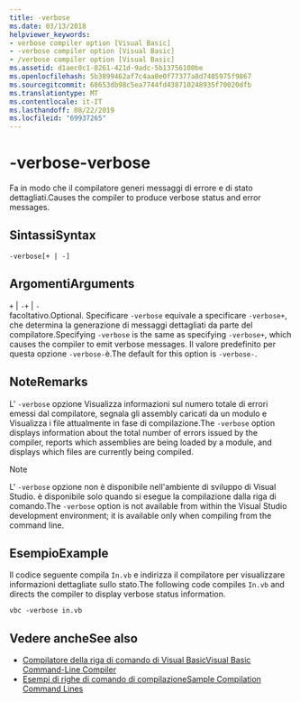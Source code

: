 ```yaml
---
title: -verbose
ms.date: 03/13/2018
helpviewer_keywords:
- verbose compiler option [Visual Basic]
- -verbose compiler option [Visual Basic]
- /verbose compiler option [Visual Basic]
ms.assetid: d1aec0c1-0261-421d-9adc-5b13756100be
ms.openlocfilehash: 5b3899462af7c4aa8e0f77377a8d7485975f9867
ms.sourcegitcommit: 68653db98c5ea7744fd438710248935f70020dfb
ms.translationtype: MT
ms.contentlocale: it-IT
ms.lasthandoff: 08/22/2019
ms.locfileid: "69937265"
---
```

# <a name="-verbose"></a><span data-ttu-id="d1fe3-102">-verbose</span><span class="sxs-lookup"><span data-stu-id="d1fe3-102">-verbose</span></span>
<span data-ttu-id="d1fe3-103">Fa in modo che il compilatore generi messaggi di errore e di stato dettagliati.</span><span class="sxs-lookup"><span data-stu-id="d1fe3-103">Causes the compiler to produce verbose status and error messages.</span></span>  
  
## <a name="syntax"></a><span data-ttu-id="d1fe3-104">Sintassi</span><span class="sxs-lookup"><span data-stu-id="d1fe3-104">Syntax</span></span>  
  
```  
-verbose[+ | -]  
```  
  
## <a name="arguments"></a><span data-ttu-id="d1fe3-105">Argomenti</span><span class="sxs-lookup"><span data-stu-id="d1fe3-105">Arguments</span></span>  
 <span data-ttu-id="d1fe3-106">`+` &#124; `-`</span><span class="sxs-lookup"><span data-stu-id="d1fe3-106">`+` &#124; `-`</span></span>  
 <span data-ttu-id="d1fe3-107">facoltativo.</span><span class="sxs-lookup"><span data-stu-id="d1fe3-107">Optional.</span></span> <span data-ttu-id="d1fe3-108">Specificare `-verbose` equivale a specificare `-verbose+`, che determina la generazione di messaggi dettagliati da parte del compilatore.</span><span class="sxs-lookup"><span data-stu-id="d1fe3-108">Specifying `-verbose` is the same as specifying `-verbose+`, which causes the compiler to emit verbose messages.</span></span> <span data-ttu-id="d1fe3-109">Il valore predefinito per questa opzione `-verbose-`è.</span><span class="sxs-lookup"><span data-stu-id="d1fe3-109">The default for this option is `-verbose-`.</span></span>  
  
## <a name="remarks"></a><span data-ttu-id="d1fe3-110">Note</span><span class="sxs-lookup"><span data-stu-id="d1fe3-110">Remarks</span></span>  
 <span data-ttu-id="d1fe3-111">L' `-verbose` opzione Visualizza informazioni sul numero totale di errori emessi dal compilatore, segnala gli assembly caricati da un modulo e Visualizza i file attualmente in fase di compilazione.</span><span class="sxs-lookup"><span data-stu-id="d1fe3-111">The `-verbose` option displays information about the total number of errors issued by the compiler, reports which assemblies are being loaded by a module, and displays which files are currently being compiled.</span></span>  
  
> [!NOTE]
> <span data-ttu-id="d1fe3-112">L' `-verbose` opzione non è disponibile nell'ambiente di sviluppo di Visual Studio. è disponibile solo quando si esegue la compilazione dalla riga di comando.</span><span class="sxs-lookup"><span data-stu-id="d1fe3-112">The `-verbose` option is not available from within the Visual Studio development environment; it is available only when compiling from the command line.</span></span>  
  
## <a name="example"></a><span data-ttu-id="d1fe3-113">Esempio</span><span class="sxs-lookup"><span data-stu-id="d1fe3-113">Example</span></span>  
 <span data-ttu-id="d1fe3-114">Il codice seguente compila `In.vb` e indirizza il compilatore per visualizzare informazioni dettagliate sullo stato.</span><span class="sxs-lookup"><span data-stu-id="d1fe3-114">The following code compiles `In.vb` and directs the compiler to display verbose status information.</span></span>  
  
```console  
vbc -verbose in.vb  
```  
  
## <a name="see-also"></a><span data-ttu-id="d1fe3-115">Vedere anche</span><span class="sxs-lookup"><span data-stu-id="d1fe3-115">See also</span></span>

- [<span data-ttu-id="d1fe3-116">Compilatore della riga di comando di Visual Basic</span><span class="sxs-lookup"><span data-stu-id="d1fe3-116">Visual Basic Command-Line Compiler</span></span>](../../../visual-basic/reference/command-line-compiler/index.md)
- [<span data-ttu-id="d1fe3-117">Esempi di righe di comando di compilazione</span><span class="sxs-lookup"><span data-stu-id="d1fe3-117">Sample Compilation Command Lines</span></span>](../../../visual-basic/reference/command-line-compiler/sample-compilation-command-lines.md)

